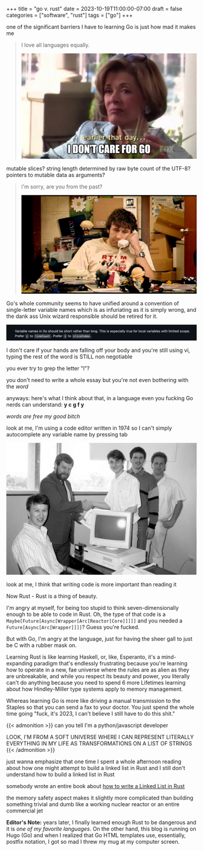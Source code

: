 +++
title = "go v. rust"
date = 2023-10-19T11:00:00-07:00
draft = false
categories = ["software", "rust"]
tags = ["go"]
+++

one of the significant barriers I have to learning Go is just how mad it makes me

> I love all languages equally.
>
> ![](./go.png)

mutable slices? string length determined by raw byte count of the UTF-8? pointers to mutable data as arguments?

> i'm sorry, are you from the past?
>
> ![](./thepast.png)

Go's whole community seems to have unified around a convention of single-letter variable names which is as infuriating as it is simply wrong, and the dank ass Unix wizard responsible should be retired for it.

![](./unix.png)

I don't care if your hands are falling off your body and you're still using vi, typing the rest of the word is STILL non negotiable

you ever try to grep the letter "l"?

you don't need to write a whole essay but you're not even bothering with the _word_

anyways: here's what I think about that, in a language even you fucking Go nerds can understand: **y c g f y**

_words are free my good bitch_

look at me, I'm using a code editor written in 1974 so I can't simply autocomplete any variable name by pressing tab

![](./write_only.png)

look at me, I think that writing code is more important than reading it

Now Rust - Rust is a thing of beauty.

I'm angry at myself, for being too stupid to think seven-dimensionally enough to be able to code in Rust. Oh, the type of that code is a `Maybe[Future[Async[Wrapper[Arc[Reactor[Core]]]]]` and you needed a `Future[Async[Arc[Wrapper]]]]`? Guess you're fucked.

But with Go, I'm angry at the language, just for having the sheer gall to just be C with a rubber mask on.

Learning Rust is like learning Haskell, or, like, Esperanto, it's a mind-expanding paradigm that's endlessly frustrating because you're learning how to operate in a new, fae universe where the rules are as alien as they are unbreakable, and while you respect its beauty and power, you literally can't do anything because you need to spend 6 more Lifetimes learning about how Hindley-Miller type systems apply to memory management.

Whereas learning Go is more like driving a manual transmission to the Staples so that you can send a fax to your doctor. You just spend the whole time going "fuck, it's 2023, I can't believe I still have to do this shit."

{{< admonition >}}
can you tell I'm a python/javascript developer

LOOK, I'M FROM A SOFT UNIVERSE WHERE I CAN REPRESENT LITERALLY EVERYTHING IN MY LIFE AS TRANSFORMATIONS ON A LIST OF STRINGS
{{< /admonition >}}

just wanna emphasize that one time I spent a whole afternoon reading about how one might attempt to build a linked list in Rust and I still don't understand how to build a linked list in Rust

somebody wrote an entire book about [how to write a Linked List in Rust](https://rust-unofficial.github.io/too-many-lists/)

the memory safety aspect makes it slightly more complicated than building something trivial and dumb like a working nuclear reactor or an entire commercial jet


**Editor's Note:** years later, I finally learned enough Rust to be dangerous and it is _one of my favorite languages_. On the other hand, this blog is running on Hugo (Go) and when I realized that Go HTML templates use, essentially, postfix notation, I got so mad I threw my mug at my computer screen.
